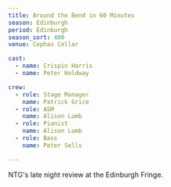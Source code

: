 ```yaml
---
title: Around the Bend in 60 Minutes
season: Edinburgh
period: Edinburgh
season_sort: 400
venue: Cephas Cellar

cast:
  - name: Crispin Harris
  - name: Peter Holdway

crew:
  - role: Stage Manager
    name: Patrick Grice
  - role: ASM
    name: Alison Lumb
  - role: Pianist
    name: Alison Lumb
  - role: Bass
    name: Peter Sells

---
```


NTG's late night review at the Edinburgh Fringe.
